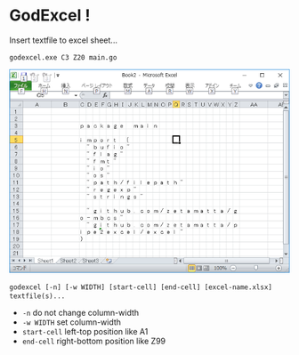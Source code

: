 GodExcel !
==========

Insert textfile to excel sheet...

```
godexcel.exe C3 Z20 main.go
```

<img src="sample.png" alt="[godexcel.exe C3 Z20 main.go]" />

```
godexcel [-n] [-w WIDTH] [start-cell] [end-cell] [excel-name.xlsx] textfile(s)...
```

* `-n` do not change column-width
* `-w WIDTH` set column-width
* `start-cell` left-top position like A1
* `end-cell` right-bottom position like Z99



